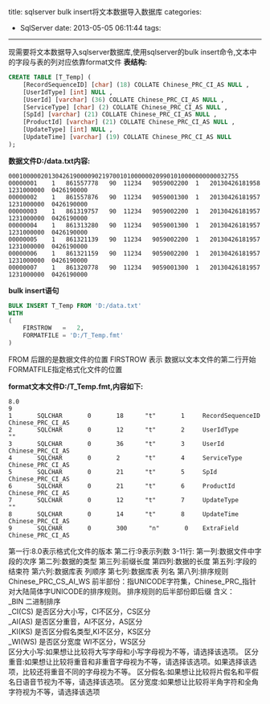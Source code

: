 title: sqlserver bulk insert将文本数据导入数据库
categories:
  - SqlServer
date: 2013-05-05 06:11:44
tags:
---

现需要将文本数据导入sqlserver数据库,使用sqlserver的bulk insert命令,文本中的字段与表的列对应依靠format文件
**表结构:**
```sql
CREATE TABLE [T_Temp] (
	[RecordSequenceID] [char] (18) COLLATE Chinese_PRC_CI_AS NULL ,
	[UserIdType] [int] NULL ,
	[UserId] [varchar] (36) COLLATE Chinese_PRC_CI_AS NULL ,
	[ServiceType] [char] (2) COLLATE Chinese_PRC_CI_AS NULL ,
	[SpId] [varchar] (21) COLLATE Chinese_PRC_CI_AS NULL ,
	[ProductId] [varchar] (21) COLLATE Chinese_PRC_CI_AS NULL ,
	[UpdateType] [int] NULL ,
	[UpdateTime] [varchar] (19) COLLATE Chinese_PRC_CI_AS NULL
);
```

**数据文件D:/data.txt内容:**
```
0001000002013042619000090219700101000000209901010000000000032755                    
00000001	1	861557778	90	11234	9059002200	1	20130426181958	1231000000	0426190000
00000002	1	861557876	90	11234	9059001300	1	20130426181957	1231000000	0426190000
00000003	1	861319757	90	11234	9059002200	1	20130426181957	1231000000	0426190000
00000004	1	861313280	90	11234	9059001300	1	20130426181957	1231000000	0426190000
00000005	1	861321139	90	11234	9059002200	1	20130426181957	1231000000	0426190000
00000006	1	861321159	90	11234	9059002200	1	20130426181957	1231000000	0426190000
00000007	1	861320778	90	11234	9059001300	1	20130426181957	1231000000	0426190000

```
<!--more-->
**bulk insert语句**
```sql
BULK INSERT T_Temp FROM 'D:/data.txt'
WITH
(
	FIRSTROW   =   2,
	FORMATFILE = 'D:/T_Temp.fmt'
)
```
FROM 后跟的是数据文件的位置
FIRSTROW 表示 数据以文本文件的第二行开始
FORMATFILE指定格式化文件的位置

**format文本文件D:/T_Temp.fmt,内容如下:**
```
8.0
9
1       SQLCHAR       0       18      "t"       1     RecordSequenceID     Chinese_PRC_CI_AS
2       SQLCHAR       0       12      "t"       2     UserIdType           ""
3       SQLCHAR       0       36      "t"       3     UserId               Chinese_PRC_CI_AS
4       SQLCHAR       0       2       "t"       4     ServiceType          Chinese_PRC_CI_AS
5       SQLCHAR       0       21      "t"       5     SpId                 Chinese_PRC_CI_AS
6       SQLCHAR       0       21      "t"       6     ProductId            Chinese_PRC_CI_AS
7       SQLCHAR       0       12      "t"       7     UpdateType           ""
8       SQLCHAR       0       14      "t"       8     UpdateTime           Chinese_PRC_CI_AS
9       SQLCHAR       0       300      "n"       0    ExtraField           Chinese_PRC_CI_AS
```
第一行:8.0表示格式化文件的版本
第二行:9表示列数
3-11行: 
第一列:数据文件中字段的次序
第二列:数据的类型
第三列:前缀长度
第四列:数据的长度
第五列:字段的结束符
第六列:数据库表 列顺序
第七列:数据库表 列名
第八列:排序规则
Chinese_PRC_CS_AI_WS 
前半部份：指UNICODE字符集，Chinese_PRC_指针对大陆简体字UNICODE的排序规则。 
排序规则的后半部份即后缀 含义：    
_BIN 二进制排序    
_CI(CS) 是否区分大小写，CI不区分，CS区分   
_AI(AS) 是否区分重音，AI不区分，AS区分      
_KI(KS) 是否区分假名类型,KI不区分，KS区分       
_WI(WS) 是否区分宽度 WI不区分，WS区分  
区分大小写:如果想让比较将大写字母和小写字母视为不等，请选择该选项。 
区分重音:如果想让比较将重音和非重音字母视为不等，请选择该选项。如果选择该选项，比较还将重音不同的字母视为不等。 
区分假名:如果想让比较将片假名和平假名日语音节视为不等，请选择该选项。 
区分宽度:如果想让比较将半角字符和全角字符视为不等，请选择该选项
